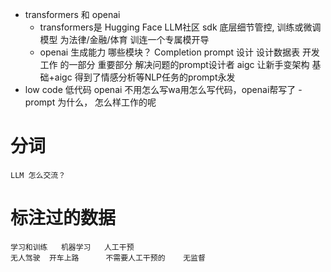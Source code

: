 - transformers 和 openai
    - transformers是 Hugging Face LLM社区 sdk
        底层细节管控,   训练或微调模型   为法律/金融/体育 训连一个专属模开导
    - openai 生成能力 哪些模块？
        Completion
        prompt 设计  设计数据表  开发工作  的一部分  重要部分
        解决问题的prompt设计者
    aigc    让新手变架构    基础+aigc
    得到了情感分析等NLP任务的prompt永发
- low code 低代码
    openai 不用怎么写wa用怎么写代码，openai帮写了
-prompt 为什么， 怎么样工作的呢

# 分词
    LLM 怎么交流？
# 标注过的数据
    学习和训练   机器学习   人工干预
    无人驾驶  开车上路      不需要人工干预的    无监督
